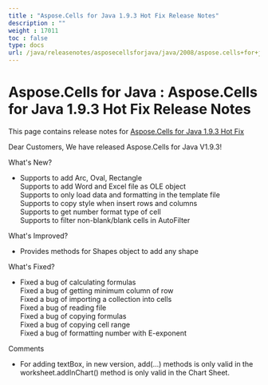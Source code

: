 ```yaml
---
title : "Aspose.Cells for Java 1.9.3 Hot Fix Release Notes" 
description : "" 
weight : 17011 
toc : false
type: docs
url: /java/releasenotes/asposecellsforjava/java/2008/aspose.cells+for+java+1.9.3+hot+fix+release+notes/
---
```


# Aspose.Cells for Java : Aspose.Cells for Java 1.9.3 Hot Fix Release Notes


This page contains release notes for [Aspose.Cells for Java 1.9.3 Hot Fix](http://www.aspose.com/downloads/cells/java/new-releases/aspose.cells-for-java-1.9.3-hot-fix/)

Dear Customers, We have released Aspose.Cells for Java V1.9.3!

What's New?

*   Supports to add Arc, Oval, Rectangle  
    Supports to add Word and Excel file as OLE object  
    Supports to only load data and formatting in the template file  
    Supports to copy style when insert rows and columns  
    Supports to get number format type of cell  
    Supports to filter non-blank/blank cells in AutoFilter

What's Improved?

*   Provides methods for Shapes object to add any shape

What's Fixed?

*   Fixed a bug of calculating formulas  
    Fixed a bug of getting minimum column of row  
    Fixed a bug of importing a collection into cells  
    Fixed a bug of reading file  
    Fixed a bug of copying formulas  
    Fixed a bug of copying cell range  
    Fixed a bug of formatting number with E-exponent

Comments

*   For adding textBox, in new version, add(...) methods is only valid in the worksheet.addInChart() method is only valid in the Chart Sheet.

